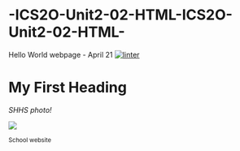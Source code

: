 # -ICS2O-Unit2-02-HTML-ICS2O-Unit2-02-HTML-
Hello World webpage - April 21
 [![linter](https://github.com/Rewa718/-ISC20-Unit2-02-HTML-ISC20-Unit2-02-HTML/workflows/linter/badge.svg)](https://github.com/marketplace/actions/super-linter)  
<!DOCTYPE html>
<html>
<body>
<h1><b>My First Heading</b></h1>
<p><i>SHHS photo!</i></p>
<img src="./images/SHHSimage.jpg"; alt:Sacred Heart High School</img>
<p><sup>School website</sup></p>
</body>
</html>